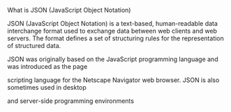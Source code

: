 What is JSON (JavaScript Object Notation)

JSON (JavaScript Object Notation) is a text-based, human-readable data interchange format used to exchange data between web clients and web servers. The format defines a set of structuring rules for the representation of structured data.


JSON was originally based on the JavaScript programming language and was introduced as the page 

scripting language for the Netscape Navigator web browser. JSON is also sometimes used in desktop 

and server-side programming environments